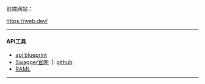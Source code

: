 前端网站：

https://web.dev/

--------------------------------------------
#### API工具
* [api blueprint](https://apiblueprint.org)
* [Swagger官网](https://swagger.io/)  :|: [github](https://github.com/swagger-api/swagger-editor)
* [RAML](https://raml.org)
-------------------------------------------

####
